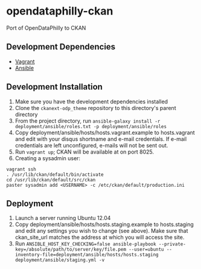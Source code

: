 opendataphilly-ckan
===================

Port of OpenDataPhilly to CKAN

Development Dependencies
------------------

* [Vagrant](http://www.vagrantup.com)
* [Ansible](http://www.ansible.com)


Development Installation
---------------

1. Make sure you have the development dependencies installed
2. Clone the `ckanext-odp_theme` repository to this directory's parent directory
3. From the project directory, run `ansible-galaxy install -r deployment/ansible/roles.txt -p deployment/ansible/roles`
4. Copy deployment/ansible/hosts/hosts.vagrant.example to hosts.vagrant and edit with your disqus shortname and e-mail credentials. If e-mail credentials are left unconfigured, e-mails will not be sent out.
5. Run `vagrant up`; CKAN will be available at on port 8025.
6. Creating a sysadmin user:
  ```
  vagrant ssh
  . /usr/lib/ckan/default/bin/activate
  cd /usr/lib/ckan/default/src/ckan
  paster sysadmin add <USERNAME> -c /etc/ckan/default/production.ini
  ```

Deployment
-----------------

1. Launch a server running Ubuntu 12.04
2. Copy deployment/ansible/hosts/hosts.staging.example to hosts.staging and edit any settings you wish to change (see above). Make sure that ckan\_site\_url matches the address at which you will access the site.
3. Run `ANSIBLE_HOST_KEY_CHECKING=false ansible-playbook --private-key=/absolute/path/to/server/key/file.pem --user=ubuntu --inventory-file=deployment/ansible/hosts/hosts.staging deployment/ansible/staging.yml -v`
